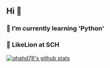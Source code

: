 ## Hi 👋
### 📢 I’m currently learning 'Python'
### 🦁 LikeLion at SCH
[![qhahd78's github stats](https://github-readme-stats.vercel.app/api?username=qhahd78)](https://github.com/anuraghazra/github-readme-stats)
<!--
**qhahd78/qhahd78** is a ✨ _special_ ✨ repository because its `README.md` (this file) appears on your GitHub profile.

Here are some ideas to get you started:
\
- 🔭 I’m currently working on ...
- 👯 I’m looking to collaborate on ...
- 🤔 I’m looking for help with ...
- 💬 Ask me about ...
- 📫 How to reach me: ...
- 😄 Pronouns: ...
- ⚡ Fun fact: ...
-->
